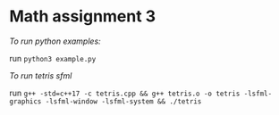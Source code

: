 # Math assignment 3

*To run python examples:*

run `python3 example.py`

*To run tetris sfml*

run `g++ -std=c++17 -c tetris.cpp && g++ tetris.o -o tetris -lsfml-graphics -lsfml-window -lsfml-system && ./tetris`


